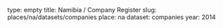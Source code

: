 type: empty
title: Namibia / Company Register
slug: places/na/datasets/companies
place: na
dataset: companies
year: 2014
